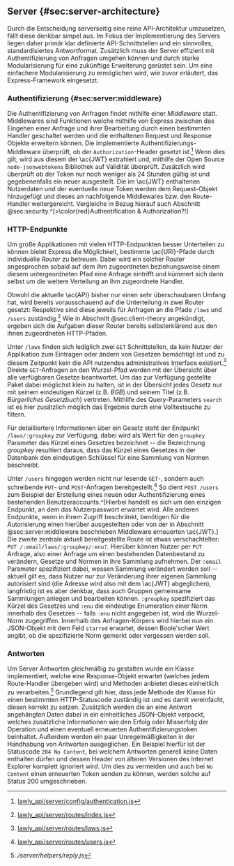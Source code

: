 ## Server {#sec:server-architecture}
Durch die Entscheidung serverseitig eine reine API-Architektur umzusetzen, fällt diese denkbar simpel aus. Im Fokus der Implementierung des Servers liegen daher primär klar definierte API-Schnittstellen und ein sinnvolles, standardisiertes Antwortformat. Zusätzlich muss der Server effizient mit Authentifizierung von Anfragen umgehen können und durch starke Modularisierung für eine zukünftige Erweiterung gerüstet sein. Um eine einfachere Modularisierung zu ermöglichen wird, wie zuvor erläutert, das Express-Framework eingesetzt.

### Authentifizierung {#sec:server:middleware}
Die Authentifizierung von Anfragen findet mithilfe einer *Middleware* statt. Middlewares sind Funktionen welche mithilfe von Express zwischen das Eingehen einer Anfrage und ihrer Bearbeitung durch einen bestimmten Handler geschaltet werden und die enthaltenen Request und Response Objekte erweitern können. Die implementierte Authentifizierungs-Middleware überprüft, ob der `Authorization`-Header gesetzt ist.[^code:authentication] Wenn dies gilt, wird aus diesem der \ac{JWT} extrahiert und, mithilfe der Open Source `node-jsonwebtokens` Bibliothek auf Validität überprüft. Zusätzlich wird überprüft ob der Token nur noch weniger als 24 Stunden gültig ist und gegebenenfalls ein neuer ausgestellt. Die im \ac{JWT} enthaltenen Nutzerdaten und der eventuelle neue Token werden dem Request-Objekt hinzugefügt und dieses an nachfolgende Middlewares bzw. den Route-Handler weitergereicht. Vergleiche in Bezug hierauf auch Abschnitt @sec:security.^[>\color{red}Authentification & Authorization?!]

[^code:authentication]: [lawly_api/server/config/authentication.js](https://github.com/ahoereth/lawly_api/blob/master/server/config/authentication.js)



### HTTP-Endpunkte
Um große Applikationen mit vielen HTTP-Endpunkten besser Unterteilen zu können bietet Express die Möglichkeit, bestimmte \ac{URI}-Pfade durch individuelle *Router* zu betreuen. Dabei wird ein solcher Router angesprochen sobald auf dem ihm zugeordneten beziehungsweise einem diesem untergeordneten Pfad eine Anfrage eintrifft und kümmert sich dann selbst um die weitere Verteilung an ihm zugeordnete Handler.

Obwohl die aktuelle \ac{API} bisher nur einen sehr überschaubaren Umfang hat,  wird bereits vorausschauend auf die Unterteilung in zwei Router gesetzt: Respektive sind diese jeweils für Anfragen an die Pfade `/laws` und `/users` zuständig.[^code:router] Wie in Abschnitt @sec:client-theory angekündigt, ergeben sich die Aufgaben dieser Router bereits selbsterklärend aus den ihnen zugeordneten HTTP-Pfaden.

Unter `/laws` finden sich lediglich zwei `GET` Schnittstellen, da kein Nutzer der Applikation zum Eintragen oder ändern von Gesetzen bemächtigt ist und zu diesem Zeitpunkt kein die API nutzendes administratives Interface existiert.[^code:laws] Direkte `GET`-Anfragen an den Wurzel-Pfad werden mit der Übersicht über alle verfügbaren Gesetze beantwortet. Um das zur Verfügung gestellte Paket dabei möglichst klein zu halten, ist in der Übersicht jedes Gesetz nur mit seinem eindeutigen Kürzel (z.B. *BGB*) und seinem Titel (z.B. *Bürgerliches Gesetzbuch*) vertreten. Mithilfe des Query-Parameters `search` ist es hier zusätzlich möglich das Ergebnis durch eine Volltextsuche zu filtern.

Für detailliertere Informationen über ein Gesetz steht der Endpunkt `/laws/:groupkey` zur Verfügung, dabei wird als Wert für den `groupkey` Parameter das Kürzel eines Gesetzes bezeichnet -- die Bezeichnung *groupkey* resultiert daraus, dass das Kürzel eines Gesetzes in der Datenbank den eindeutigen Schlüssel für eine Sammlung von Normen beschreibt.

Unter `/users` hingegen werden nicht nur lesende `GET`-, sondern auch schreibende `PUT`- und `POST`-Anfragen bereitgestellt.[^code:users] So dient `POST /users` zum Beispiel der Erstellung eines neuen oder Authentifizierung eines bestehenden Benutzeraccounts.^[Hierbei handelt es sich um den einzigen Endpunkt, an dem das Nutzerpasswort erwartet wird. Alle anderen Endpunkte, wenn in ihrem Zugriff beschränkt, benötigen für die Autorisierung einen hierüber ausgestellten oder von der in Abschnitt @sec:server:middleware beschrieben Middleware erneuerten \ac{JWT}.] Die zweite zentrale aktuell bereitgestellte Route ist etwas verschachtelter: `PUT /:email/laws/:groupkey/:enu?`. Hierüber können Nutzer per `PUT` Anfrage, also einer Anfrage um einen bestehenden Datenbestand zu verändern, Gesetze und Normen in ihre Sammlung aufnehmen. Der `:email` Parameter spezifiziert dabei, wessen Sammlung verändert werden soll -- aktuell gilt es, dass Nutzer nur zur Veränderung ihrer eigenen Sammlung autorisiert sind (die Adresse wird also mit dem \ac{JWT} abgeglichen), langfristig ist es aber denkbar, dass auch Gruppen gemeinsame Sammlungen anlegen und bearbeiten können. `:groupkey` spezifiziert das Kürzel des Gesetzes und `:enu` die eindeutige Enumeration einer Norm innerhalb des Gesetzes -- falls `:enu` nicht angegeben ist, wird die Wurzel-Norm zugegriffen. Innerhalb des Anfragen-Körpers wird hierbei nun ein JSON-Objekt mit dem Feld `starred` erwartet, dessen Boole'scher Wert angibt, ob die spezifizierte Norm gemerkt oder vergessen werden soll.

[^code:router]: [lawly_api/server/routes/index.js](https://github.com/ahoereth/lawly_api/blob/master/server/routes/index.js)

[^code:laws]: [lawly_api/server/routes/laws.js](https://github.com/ahoereth/lawly_api/blob/master/server/routes/laws.js)

[^code:users]: [lawly_api/server/routes/users.js](https://github.com/ahoereth/lawly_api/blob/master/server/routes/users.js)



### Antworten
Um Server Antworten gleichmäßig zu gestalten wurde ein Klasse implementiert, welche eine Response-Objekt erwartet (welches jedem Route-Handler übergeben wird) und Methoden anbietet dieses einheitlich zu verarbeiten.[^code:reply] Grundlegend gilt hier, dass jede Methode der Klasse für einen bestimmten HTTP-Statuscode zuständig ist und es damit vereinfacht, diesen korrekt zu setzen. Zusätzlich werden die an eine Antwort angehängten Daten dabei in ein einheitliches JSON-Objekt verpackt, welches zusätzliche Informationen wie den Erfolg oder Misserfolg der Operation und einen eventuell erneuerten Authentifizierungstoken beinhaltet. Außerdem werden ein paar Unregelmäßigkeiten in der Handhabung von Antworten ausgeglichen. Ein Beispiel hierfür ist der Statuscode `204 No Content`, bei welchem Antworten generell keine Daten enthalten dürfen und dessen Header von älteren Versionen des Internet Explorer komplett ignoriert wird. Um dies zu vermeiden und auch bei `No Content` einen erneuerten Token senden zu können, werden solche auf Status 200 umgeschrieben.

[^code:reply]: */server/helpers/reply.js*
